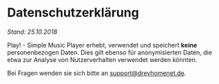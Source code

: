 # Datenschutzerklärung

*Stand: 25.10.2018*

Play! - Simple Music Player erhebt, verwendet und speichert **keine** personenbezogen Daten. Dies gilt ebenso für anonymisierten Daten, die etwa zur Analyse von Nutzerverhalten verwendet werden könnten.

Bei Fragen wenden sie sich bitte an support@dreyhomenet.de.
